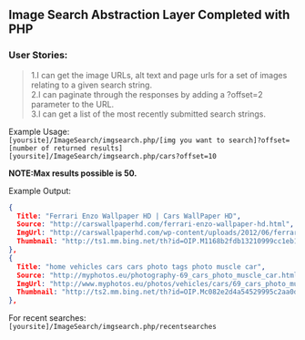 
## Image Search Abstraction Layer Completed with PHP
### User Stories:  
>1.I can get the image URLs, alt text and page urls for a set of images relating to a given search string.  
>2.I can paginate through the responses by adding a ?offset=2 parameter to the URL.  
>3.I can get a list of the most recently submitted search strings.  

Example Usage:  
`[yoursite]/ImageSearch/imgsearch.php/[img you want to search]?offset=[number of returned results]`  
`[yoursite]/ImageSearch/imgsearch.php/cars?offset=10`

**NOTE:Max results possible is 50.**

Example Output:
```json
{  
  Title: "Ferrari Enzo Wallpaper HD | Cars WallPaper HD",
  Source: "http://carswallpaperhd.com/ferrari-enzo-wallpaper-hd.html",
  ImgUrl: "http://carswallpaperhd.com/wp-content/uploads/2012/06/ferrari-enzo.jpg",
  Thumbnail: "http://ts1.mm.bing.net/th?id=OIP.M1168b2fdb13210999cc1eb1f3b36690aH0&pid=15.1"  
},  
{  
  Title: "home vehicles cars cars photo tags photo muscle car",  
  Source: "http://myphotos.eu/photography-69_cars_photo_muscle_car.html",  
  ImgUrl: "http://www.myphotos.eu/photos/vehicles/cars/69_cars_photo_muscle_car.jpg",  
  Thumbnail: "http://ts2.mm.bing.net/th?id=OIP.Mc082e2d4a54529995c2aa0dd50eb98ecH0&pid=15.1"  
},
```
For recent searches:  
`[yoursite]/ImageSearch/imgsearch.php/recentsearches`
